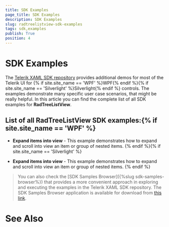 ```yaml
---
title: SDK Examples
page_title: SDK Examples
description: SDK Examples
slug: radtreelistview-sdk-examples
tags: sdk,examples
publish: True
position: 4
---
```


# SDK Examples



The [Telerik XAML SDK repository](https://github.com/telerik/xaml-sdk/tree/master/) provides additional demos for most of the Telerik UI for {% if site.site_name == 'WPF' %}WPF{% endif %}{% if site.site_name == 'Silverlight' %}Silverlight{% endif %} controls. The examples demonstrate many specific user case scenarios, that might be really helpful. In this article you can find the complete list of all SDK examples for __RadTreeListView__.
      

## List of all RadTreeListView SDK examples:{% if site.site_name == 'WPF' %}

* __Expand items into view__ - This example demonstrates how to expand and scroll into view an item or group of nested items.
              {% endif %}{% if site.site_name == 'Silverlight' %}

* __Expand items into view__ - This example demonstrates how to expand and scroll into view an item or group of nested items.
              {% endif %}

>You can also check the [SDK Samples Browser]({%slug sdk-samples-browser%}) that provides a more convenient approach in exploring and executing the examples in the Telerik XAML SDK repository. The SDK Samples Browser application is available for download from [this link](http://demos.telerik.com/xaml-sdkbrowser/).
          

# See Also
